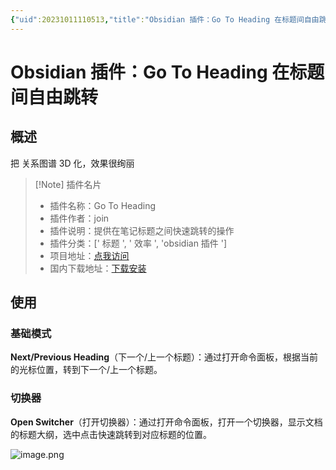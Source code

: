 ```yaml
---
{"uid":20231011110513,"title":"Obsidian 插件：Go To Heading 在标题间自由跳转","tags":["关系图谱","美化","obsidian插件"],"description":"Obsidian 插件：Go To Heading 在标题间自由跳转","author":"OS","type":"basic","draft":false,"editable":false,"modified":20231011164954,"dg-publish":true,"permalink":"/lake-of-knowledge/10-obsidian/obsidian/oin-gotoheading/","dgPassFrontmatter":true}
---
```



# Obsidian 插件：Go To Heading 在标题间自由跳转

## 概述

把 关系图谱 3D 化，效果很绚丽

> [!Note] 插件名片
> - 插件名称：Go To Heading
> - 插件作者：join
> - 插件说明：提供在笔记标题之间快速跳转的操作
> - 插件分类：[' 标题 ', ' 效率 ', 'obsidian 插件 ']
> - 项目地址：[点我访问](https://github.com/oin/obsidian-gotoheading)
> - 国内下载地址：[下载安装](https://pkmer.cn/products/plugin/pluginMarket/?gotoheading)

## 使用

### 基础模式

**Next/Previous Heading**（下一个/上一个标题）：通过打开命令面板，根据当前的光标位置，转到下一个/上一个标题。

### 切换器

**Open Switcher**（打开切换器）：通过打开命令面板，打开一个切换器，显示文档的标题大纲，选中点击快速跳转到对应标题的位置。

![image.png](https://cdn.pkmer.cn/images/20231011111033.png!pkmer)
